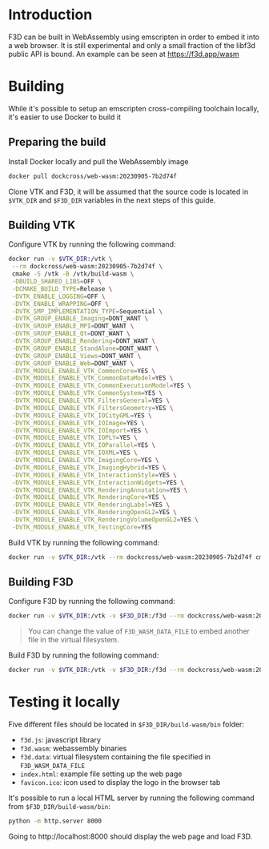 # Introduction

F3D can be built in WebAssembly using emscripten in order to embed it into a web browser.
It is still experimental and only a small fraction of the libf3d public API is bound.
An example can be seen at https://f3d.app/wasm

# Building

While it's possible to setup an emscripten cross-compiling toolchain locally, it's easier to use Docker to build it

## Preparing the build

Install Docker locally and pull the WebAssembly image

```sh
docker pull dockcross/web-wasm:20230905-7b2d74f
```

Clone VTK and F3D, it will be assumed that the source code is located in `$VTK_DIR` and `$F3D_DIR` variables in the next steps of this guide.

## Building VTK

Configure VTK by running the following command:

```sh
docker run -v $VTK_DIR:/vtk \
 --rm dockcross/web-wasm:20230905-7b2d74f \
 cmake -S /vtk -B /vtk/build-wasm \
 -DBUILD_SHARED_LIBS=OFF \
 -DCMAKE_BUILD_TYPE=Release \
 -DVTK_ENABLE_LOGGING=OFF \
 -DVTK_ENABLE_WRAPPING=OFF \
 -DVTK_SMP_IMPLEMENTATION_TYPE=Sequential \
 -DVTK_GROUP_ENABLE_Imaging=DONT_WANT \
 -DVTK_GROUP_ENABLE_MPI=DONT_WANT \
 -DVTK_GROUP_ENABLE_Qt=DONT_WANT \
 -DVTK_GROUP_ENABLE_Rendering=DONT_WANT \
 -DVTK_GROUP_ENABLE_StandAlone=DONT_WANT \
 -DVTK_GROUP_ENABLE_Views=DONT_WANT \
 -DVTK_GROUP_ENABLE_Web=DONT_WANT \
 -DVTK_MODULE_ENABLE_VTK_CommonCore=YES \
 -DVTK_MODULE_ENABLE_VTK_CommonDataModel=YES \
 -DVTK_MODULE_ENABLE_VTK_CommonExecutionModel=YES \
 -DVTK_MODULE_ENABLE_VTK_CommonSystem=YES \
 -DVTK_MODULE_ENABLE_VTK_FiltersGeneral=YES \
 -DVTK_MODULE_ENABLE_VTK_FiltersGeometry=YES \
 -DVTK_MODULE_ENABLE_VTK_IOCityGML=YES \
 -DVTK_MODULE_ENABLE_VTK_IOImage=YES \
 -DVTK_MODULE_ENABLE_VTK_IOImport=YES \
 -DVTK_MODULE_ENABLE_VTK_IOPLY=YES \
 -DVTK_MODULE_ENABLE_VTK_IOParallel=YES \
 -DVTK_MODULE_ENABLE_VTK_IOXML=YES \
 -DVTK_MODULE_ENABLE_VTK_ImagingCore=YES \
 -DVTK_MODULE_ENABLE_VTK_ImagingHybrid=YES \
 -DVTK_MODULE_ENABLE_VTK_InteractionStyle=YES \
 -DVTK_MODULE_ENABLE_VTK_InteractionWidgets=YES \
 -DVTK_MODULE_ENABLE_VTK_RenderingAnnotation=YES \
 -DVTK_MODULE_ENABLE_VTK_RenderingCore=YES \
 -DVTK_MODULE_ENABLE_VTK_RenderingLabel=YES \
 -DVTK_MODULE_ENABLE_VTK_RenderingOpenGL2=YES \
 -DVTK_MODULE_ENABLE_VTK_RenderingVolumeOpenGL2=YES \
 -DVTK_MODULE_ENABLE_VTK_TestingCore=YES
```

Build VTK by running the following command:

```sh
docker run -v $VTK_DIR:/vtk --rm dockcross/web-wasm:20230905-7b2d74f cmake --build /vtk/build-wasm --parallel 8
```

## Building F3D

Configure F3D by running the following command:

```sh
docker run -v $VTK_DIR:/vtk -v $F3D_DIR:/f3d --rm dockcross/web-wasm:20230905-7b2d74f cmake -DBUILD_SHARED_LIBS=OFF -DCMAKE_BUILD_TYPE=Release -DVTK_DIR=/vtk/build-wasm  -DF3D_PLUGIN_BUILD_EXODUS=OFF -DF3D_WASM_DATA_FILE=/f3d/testing/data/f3d.vtp -S /f3d -B /f3d/build-wasm
```

> You can change the value of `F3D_WASM_DATA_FILE` to embed another file in the virtual filesystem.

Build F3D by running the following command:

```sh
docker run -v $VTK_DIR:/vtk -v $F3D_DIR:/f3d --rm dockcross/web-wasm:20230905-7b2d74f cmake --build /f3d/build-wasm --parallel 8
```

# Testing it locally

Five different files should be located in `$F3D_DIR/build-wasm/bin` folder:
- `f3d.js`: javascript library
- `f3d.wasm`: webassembly binaries
- `f3d.data`: virtual filesystem containing the file specified in `F3D_WASM_DATA_FILE`
- `index.html`: example file setting up the web page
- `favicon.ico`: icon used to display the logo in the browser tab

It's possible to run a local HTML server by running the following command from `$F3D_DIR/build-wasm/bin`:

```sh
python -m http.server 8000
```

Going to http://localhost:8000 should display the web page and load F3D.
